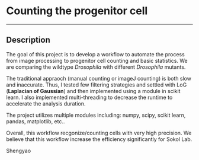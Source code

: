 # Counting the progenitor cell
______________________
## Description  
The goal of this project is to develop a workflow to automate the process from image processing to progenitor cell counting and basic statistics. We are comparing the wildtype *Drosophila* with different *Drosophila* mutants.     

The traditional appraoch (manual counting or imageJ counting) is both slow and inaccurate. Thus, I tested few filtering strategies and settled with LoG (**Laplacian of Gaussian**) and then implemented using a module in scikit learn. I also implemented multi-threading to decrease the runtime to accelerate the analysis duration.

The project utilizes multiple modules including: numpy, scipy, scikit learn, pandas, matplotlib, etc..

Overall, this workflow recgonize/counting cells with very high precision.
We believe that this workflow increase the efficiency significantly for Sokol Lab.

Shengyao

